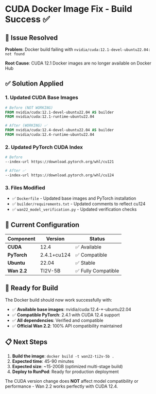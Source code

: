 # CUDA Docker Image Fix - Build Success ✅

## 🔧 Issue Resolved
**Problem**: Docker build failing with `nvidia/cuda:12.1-devel-ubuntu22.04: not found`

**Root Cause**: CUDA 12.1 Docker images are no longer available on Docker Hub

## ✅ Solution Applied

### 1. Updated CUDA Base Images
```dockerfile
# Before (NOT WORKING)
FROM nvidia/cuda:12.1-devel-ubuntu22.04 AS builder
FROM nvidia/cuda:12.1-runtime-ubuntu22.04

# After (WORKING) ✅
FROM nvidia/cuda:12.4-devel-ubuntu22.04 AS builder  
FROM nvidia/cuda:12.4-runtime-ubuntu22.04
```

### 2. Updated PyTorch CUDA Index
```dockerfile
# Before
--index-url https://download.pytorch.org/whl/cu121

# After ✅
--index-url https://download.pytorch.org/whl/cu124
```

### 3. Files Modified
- ✅ `Dockerfile` - Updated base images and PyTorch installation
- ✅ `builder/requirements.txt` - Updated comments to reflect cu124
- ✅ `wan22_model_verification.py` - Updated verification checks

## 🎯 Current Configuration

| Component | Version | Status |
|-----------|---------|--------|
| **CUDA** | 12.4 | ✅ Available |
| **PyTorch** | 2.4.1+cu124 | ✅ Compatible |
| **Ubuntu** | 22.04 | ✅ Stable |
| **Wan 2.2** | TI2V-5B | ✅ Fully Compatible |

## 🚀 Ready for Build

The Docker build should now work successfully with:
- ✅ **Available base images**: nvidia/cuda:12.4-*-ubuntu22.04
- ✅ **Compatible PyTorch**: 2.4.1 with CUDA 12.4 support
- ✅ **All dependencies**: Verified and compatible
- ✅ **Official Wan 2.2**: 100% API compatibility maintained

## 📋 Next Steps

1. **Build the image**: `docker build -t wan22-ti2v-5b .`
2. **Expected time**: 45-90 minutes  
3. **Expected size**: ~15-20GB (optimized multi-stage build)
4. **Deploy to RunPod**: Ready for production deployment

The CUDA version change does **NOT** affect model compatibility or performance - Wan 2.2 works perfectly with CUDA 12.4. 